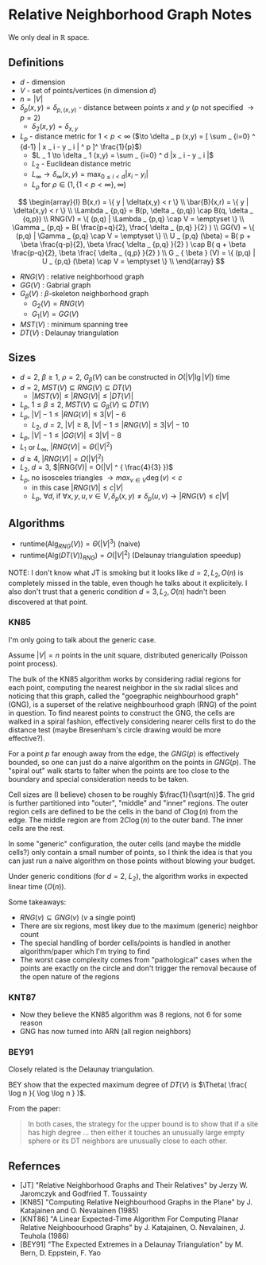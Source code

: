 Relative Neighborhood Graph Notes
===

We only deal in $\mathbb{R}$ space.

Definitions
---

* $d$ - dimension
* $V$ - set of points/vertices (in dimension $d$)
* $n = |V|$
* $\delta _ p (x,y) = \delta _ {p, (x,y)}$ - distance between points $x$ and $y$ ($p$ not specified $\to p=2$)
  - $\delta _ 2 (x,y) = \delta _ {x,y}$
* $L _ p$ - distance metric for $1 < p < \infty$ ($\to \delta _ p (x,y) = [ \sum _ {i=0} ^ {d-1} | x _ i - y _ i | ^ p ]^ \frac{1}{p}$)
  - $L _ 1 \to \delta _ 1 (x,y) = \sum _ {i=0} ^ d |x _ i - y _ i |$
  - $L _ 2$ - Euclidean distance metric
  - $L _ { \infty } \to \delta _ { \infty } (x,y)  = \max _ {0 \le i < d}  |x _ i - y _ i |$
  - $L _ \rho$ for $\rho \in ( 1, \{ 1 < p < \infty \}, \infty )$

$$
\begin{array}{l}
B(x,r) = \{ y | \delta(x,y) < r \} \\
\bar{B}(x,r) = \{ y | \delta(x,y) < r \} \\
\Lambda _ {p,q} = B(p, \delta _ {p,q}) \cap B(q, \delta _ {q,p}) \\
RNG(V) = \{ (p,q) | \Lambda _ {p,q} \cap V = \emptyset \} \\
\Gamma _ {p,q} = B( \frac{p+q}{2}, \frac{ \delta _ {p,q} }{2} ) \\
GG(V) = \{ (p,q) | \Gamma _ {p,q} \cap V = \emptyset \} \\
U _ {p,q} (\beta) = B( p + \beta \frac{q-p}{2}, \beta \frac{ \delta _ {p,q} }{2} ) \cap B( q + \beta \frac{p-q}{2}, \beta \frac{ \delta _ {q,p} }{2} ) \\
G _ { \beta } (V) = \{ (p,q) | U _ {p,q} (\beta) \cap V = \emptyset \} \\
\end{array}
$$

* $RNG(V)$ : relative neighborhood graph
* $GG(V)$ : Gabrial graph
* $G _ { \beta } (V)$ : $\beta$-skeleton neighborhood graph
  - $G _ 2 (V) = RNG(V)$
  - $G _ 1 (V) = GG(V)$
* $MST(V)$ : minimum spanning tree
* $DT(V)$ : Delaunay triangulation

Sizes
---

* $d=2$, $\beta \ge 1$, $\rho=2$, $G _ { \beta } (V)$ can be constructed in $O( |V| \lg |V| )$ time
* $d=2$, $MST(V) \subseteq RNG(V) \subseteq DT(V)$
  - $|MST(V)| \le |RNG(V)| \le |DT(V)|$
* $L _ p$, $1 \le \beta \le 2$, $MST(V) \subseteq G _ { \beta } (V) \subseteq DT(V)$
* $L _ p$, $|V|-1 \le |RNG(V)| \le 3 |V| - 6$
  - $L _ 2$, $d=2$, $|V| \ge 8$, $|V|-1 \le |RNG(V)| \le 3|V| - 10$
* $L _ p$,  $|V|-1 \le |GG(V)| \le 3|V| - 8$
* $L _ 1$ or $L _ { \infty }$, $|RNG(V)| = \Theta( |V|^2 )$
* $d \ge 4$, $|RNG(V)| = \Omega( |V|^2 )$
* $L _ 2$, $d = 3$, $|RNG(V)| = O(|V| ^ { \frac{4}{3} })$
* $L _ p$, no isosceles triangles $\to max _ { v \in V } \deg(v) < c$
  - in this case $|RNG(V)| \le c|V|$
  - $L _ p$, $\forall d$, if $\forall x,y,u,v \in V, \delta _ p (x,y) \ne \delta _ p (u,v) \to |RNG(V) \le c |V|$

Algorithms
---


* $\text{runtime}( \text{Alg} _ {RNG}(V) ) = \Theta( |V|^3 )$ (naive)
* $\text{runtime}( \text{Alg}( DT(V) ) _ {RNG} ) = O( |V|^2 )$ (Delaunay triangulation speedup)

NOTE: I don't know what JT is smoking but it looks like $d=2, L _ 2, O(n)$ is completely missed in the table, even
though he talks about it explicitely.
I also don't trust that a generic condition $d=3, L _ 2, O(n)$ hadn't been discovered at that point.

### KN85

I'm only going to talk about the generic case.

Assume $|V|=n$ points in the unit square, distributed generically (Poisson point process).

The bulk of the KN85 algorithm works by considering radial regions for each point, computing the nearest neighbor in
the six radial slices and noticing that this graph, called the "goegraphic neighbourhood graph" (GNG), is a superset of the
relative neighbourhood graph (RNG) of the point in question.
To find nearest points to construct the GNG, the cells are walked in a spiral fashion, effectively considering nearer
cells first to do the distance test (maybe Bresenham's circle drawing would be more effective?).

For a point $p$ far enough away from the edge, the $GNG(p)$ is effectively bounded, so one can just do a naive algorithm
on the points in $GNG(p)$.
The "spiral out" walk starts to falter when the points are too close to the boundary and special consideration needs to be
taken.

Cell sizes are (I believe) chosen to be roughly $\frac{1}{\sqrt(n)}$.
The grid is further partitioned into "outer", "middle" and "inner" regions.
The outer region cells are defined to be the cells in the band of $C \log(n)$ from the edge.
The middle region are from $2C \log(n)$ to the outer band.
The inner cells are the rest.

In some "generic" configuration,
the outer cells (and maybe the middle cells?) only contain a small number of points, so I think
the idea is that you can just run a naive algorithm on those points without blowing your budget.

Under generic conditions (for $d=2$, $L _ 2$), the algorithm works in expected linear time ($O(n)$).

Some takeaways:

* $RNG(v) \subseteq GNG(v)$ ($v$ a single point)
* There are six regions, most likey due to the maximum (generic) neighbor count
* The special handling of border cells/points is handled in another algorithm/paper which
  I'm trying to find
* The worst case complexity comes from "pathological" cases when the points are exactly on the circle
  and don't trigger the removal because of the open nature of the regions

### KNT87

* Now they believe the KN85 algorithm was 8 regions, not 6 for some reason
* GNG has now turned into ARN (all region neighbors)


### BEY91

Closely related is the Delaunay triangulation.

BEY show that the expected maximum degree of $DT(V)$ is $\Theta( \frac{ \log n }{ \log \log n } )$.

From the paper:

> In both cases, the strategy for the upper bound is to show that if a site has high degree ...
> then either it touches an unusually large empty sphere or its DT neighbors are
> unusually close to each other.



Refernces
---

* [JT] "Relative Neighborhood Graphs and Their Relatives" by Jerzy W. Jaromczyk and Godfried T. Toussainty
* [KN85] "Computing Relative Neighbourhood Graphs in the Plane" by J. Katajainen and O. Nevalainen (1985)
* [KNT86] "A Linear Expected-Time Algorithm For Computing Planar Relative Neighboourhood Graphs" by J. Katajainen, O. Nevalainen, J. Teuhola (1986)
* [BEY91] "The Expected Extremes in a Delaunay Triangulation" by M. Bern, D. Eppstein, F. Yao
